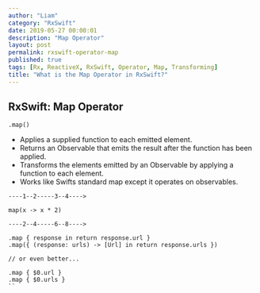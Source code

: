 ```yaml
---
author: "Liam"
category: "RxSwift"
date: 2019-05-27 00:00:01
description: "Map Operator"
layout: post
permalink: rxswift-operator-map
published: true
tags: [Rx, ReactiveX, RxSwift, Operator, Map, Transforming]
title: "What is the Map Operator in RxSwift?"
---
```


## RxSwift: Map Operator

`.map()`

- Applies a supplied function to each emitted element.
- Returns an Observable that emits the result after the function has been applied.
- Transforms the elements emitted by an Observable by applying a function to each element.
- Works like Swifts standard map except it operates on observables.

```
----1--2-----3--4---->

map(x -> x * 2)

----2--4-----6--8---->
```

```
.map { response in return response.url }
.map({ (response: urls) -> [Url] in return response.urls })

// or even better...

.map { $0.url }
.map { $0.urls }
``
